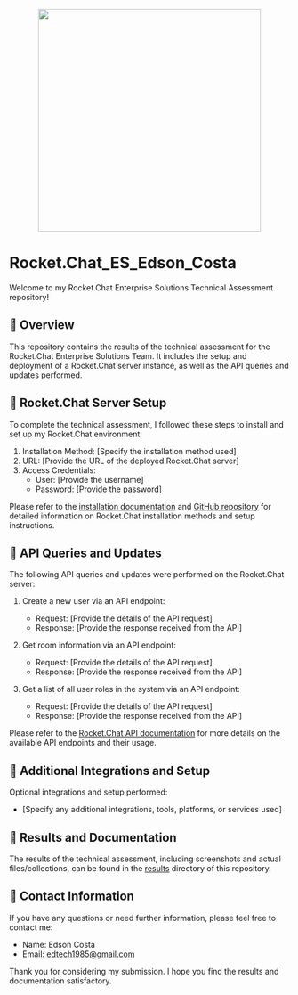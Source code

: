 <p align="center"> 
  <img  src="https://github.com/RocketChat/Rocket.Chat.Artwork/raw/master/Logos/2020/png/logo-horizontal-red.png" data-canonical-src="https://github.com/RocketChat/Rocket.Chat.Artwork/raw/master/Logos/2020/png/logo-horizontal-red.png" width="400" />
</p>

# Rocket.Chat_ES_Edson_Costa
Welcome to my Rocket.Chat Enterprise Solutions Technical Assessment repository!

## 🚀 Overview
This repository contains the results of the technical assessment for the Rocket.Chat Enterprise Solutions Team. It includes the setup and deployment of a Rocket.Chat server instance, as well as the API queries and updates performed.

## 🚀 Rocket.Chat Server Setup
To complete the technical assessment, I followed these steps to install and set up my Rocket.Chat environment:

1. Installation Method: [Specify the installation method used]
2. URL: [Provide the URL of the deployed Rocket.Chat server]
3. Access Credentials: 
   - User: [Provide the username]
   - Password: [Provide the password]

Please refer to the [installation documentation](https://docs.rocket.chat/) and [GitHub repository](https://github.com/RocketChat/Rocket.Chat) for detailed information on Rocket.Chat installation methods and setup instructions.

## 🚀 API Queries and Updates
The following API queries and updates were performed on the Rocket.Chat server:

1. Create a new user via an API endpoint:
   - Request: [Provide the details of the API request]
   - Response: [Provide the response received from the API]

2. Get room information via an API endpoint:
   - Request: [Provide the details of the API request]
   - Response: [Provide the response received from the API]

3. Get a list of all user roles in the system via an API endpoint:
   - Request: [Provide the details of the API request]
   - Response: [Provide the response received from the API]

Please refer to the [Rocket.Chat API documentation](https://docs.rocket.chat/) for more details on the available API endpoints and their usage.

## 🚀 Additional Integrations and Setup
Optional integrations and setup performed:

- [Specify any additional integrations, tools, platforms, or services used]

## 🚀 Results and Documentation
The results of the technical assessment, including screenshots and actual files/collections, can be found in the [results](results/) directory of this repository.

## 🚀 Contact Information
If you have any questions or need further information, please feel free to contact me:

- Name: Edson Costa
- Email: edtech1985@gmail.com

Thank you for considering my submission. I hope you find the results and documentation satisfactory.

